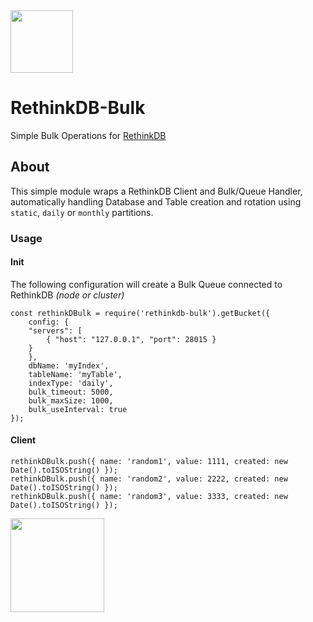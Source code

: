 <img width=100 src="https://user-images.githubusercontent.com/1423657/36344292-5a8bcffc-1418-11e8-98ba-9eaaa18102ff.png">

# RethinkDB-Bulk
Simple Bulk Operations for [RethinkDB](https://github.com/rethinkdb/rethinkdb)


## About
This simple module wraps a RethinkDB Client and Bulk/Queue Handler, automatically handling Database and Table creation and rotation using `static`, `daily` or `monthly` partitions.

### Usage

#### Init
The following configuration will create a Bulk Queue connected to RethinkDB _(node or cluster)_ 
```
const rethinkDBulk = require('rethinkdb-bulk').getBucket({
    config: { 
	"servers": [ 
		{ "host": "127.0.0.1", "port": 28015 }
	}
    },
    dbName: 'myIndex',
    tableName: 'myTable',
    indexType: 'daily',
    bulk_timeout: 5000,
    bulk_maxSize: 1000,
    bulk_useInterval: true
});
```

#### Client
```
rethinkDBulk.push({ name: 'random1', value: 1111, created: new Date().toISOString() });
rethinkDBulk.push({ name: 'random2', value: 2222, created: new Date().toISOString() });
rethinkDBulk.push({ name: 'random3', value: 3333, created: new Date().toISOString() });
```

<img width=150 src="https://user-images.githubusercontent.com/1423657/36344191-d4ff702e-1416-11e8-986d-1a98fefe010e.png" style="margin-bottom:5px;"/>

